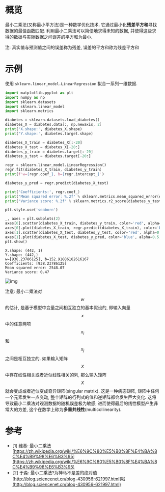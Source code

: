 # 概览

最小二乘法(又称最小平方法)是一种数学优化技术. 它通过最小化**残差平方和**寻找数据的最佳函数匹配. 利用最小二乘法可以简便地求得未知的数据, 并使得这些求得的数据与实际数据之间误差的平方和为最小.

注: 真实值与预测值之间的误差称为残差, 误差的平方和称为残差平方和

# 示例

使用 `sklearn.linear_model.LinearRegression` 拟合一系列一维数据.

```py
import matplotlib.pyplot as plt
import numpy as np
import sklearn.datasets
import sklearn.linear_model
import sklearn.metrics

diabetes = sklearn.datasets.load_diabetes()
diabetes_X = diabetes.data[:, np.newaxis, 2]
print('X.shape:', diabetes_X.shape)
print('Y.shape:', diabetes.target.shape)

diabetes_X_train = diabetes_X[:-20]
diabetes_X_test = diabetes_X[-20:]
diabetes_y_train = diabetes.target[:-20]
diabetes_y_test = diabetes.target[-20:]

regr = sklearn.linear_model.LinearRegression()
regr.fit(diabetes_X_train, diabetes_y_train)
print(f'w={regr.coef_}, b={regr.intercept_}')

diabetes_y_pred = regr.predict(diabetes_X_test)

print('Coefficients:', regr.coef_)
print('Mean squared error: %.2f' % sklearn.metrics.mean_squared_error(diabetes_y_test, diabetes_y_pred))
print('Variance score: %.2f' % sklearn.metrics.r2_score(diabetes_y_test, diabetes_y_pred))

plt.style.use('seaborn')

_, axes = plt.subplots(2)
axes[0].scatter(diabetes_X_train, diabetes_y_train, color='red', alpha=0.5)
axes[0].plot(diabetes_X_train, regr.predict(diabetes_X_train), color='blue', alpha=0.5, linewidth=3)
axes[1].scatter(diabetes_X_test, diabetes_y_test, color='red', alpha=0.5)
axes[1].plot(diabetes_X_test, diabetes_y_pred, color='blue', alpha=0.5, linewidth=3)
plt.show()
```

```
X.shape: (442, 1)
Y.shape: (442,)
w=[938.23786125], b=152.91886182616167
Coefficients: [938.23786125]
Mean squared error: 2548.07
Variance score: 0.47
```

![img](/img/daze/sklearn/liner_model/linear_regression/sample.png)

注意: 最小二乘法对 $$w$$ 的估计, 是基于模型中变量之间相互独立的基本假设的, 即输入向量 $$x$$ 中的任意两项 $$x_i$$ 和 $$x_j$$ 之间是相互独立的. 如果输入矩阵 $$X$$ 中存在线性相关或者近似线性相关的列, 那么输入矩阵 $$X$$ 就会变成或者近似变成奇异矩阵(singular matrix). 这是一种病态矩阵, 矩阵中任何一个元素发生一点变动, 整个矩阵的行列式的值和逆矩阵都会发生巨大变化. 这将导致最小二乘法对观测数据的随机误差极为敏感, 进而使得最后的线性模型产生非常大的方差, 这个在数学上称为**多重共线性**(multicollinearity).

# 参考
- [1] 维基: 最小二乘法 [https://zh.wikipedia.org/wiki/%E6%9C%80%E5%B0%8F%E4%BA%8C%E4%B9%98%E6%B3%95](https://zh.wikipedia.org/wiki/%E6%9C%80%E5%B0%8F%E4%BA%8C%E4%B9%98%E6%B3%95)
- [2] 于淼: 最小二乘法?为神马不是差的绝对值 [http://blog.sciencenet.cn/blog-430956-621997.html]啦(http://blog.sciencenet.cn/blog-430956-621997.html)
